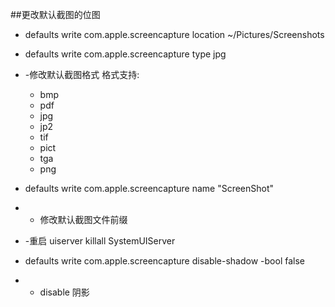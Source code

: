 ##更改默认截图的位图

* defaults write com.apple.screencapture location ~/Pictures/Screenshots

* defaults write com.apple.screencapture type jpg
* -修改默认截图格式
格式支持:
	*	bmp
	*	pdf
	*	jpg
	*	jp2
	*	tif
	*	pict
	*	tga
	*	png
* defaults write com.apple.screencapture name "ScreenShot"
* - 修改默认截图文件前缀
* -重启 uiserver killall SystemUIServer
* defaults write com.apple.screencapture disable-shadow -bool false
* - disable 阴影
